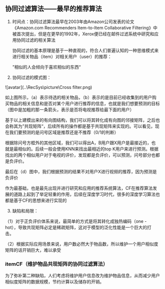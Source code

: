 ## 协同过滤算法——最早的推荐算法
1. 时间点：协同过滤算法最早在2003年由Amazon公司发表的论文《Amazon.com Recommenders Item-to-Item
   Collaborative Filtering》中被首次提出，但是在更早的1992年，Xerox便已经在邮件过滤系统中研究和应用协同过滤的相关算法

   

   协同过滤的基本原理是基于一种直观的，符合人们普遍认知的一种思维模式来进行相关物品（item）对相关用户（user）的推荐：

   ”相似的人会倾向于喜欢相似的东西“

   

2. 协同过滤的模式图：

![avatar](..\RecSys\picture\Cross filter.png)

如上图所示，（a）表示待选的相关物品，（b）表示的是目前已经收集到的用户购买物品的相关信息和是否对某个用户进行推荐的信息，也就是我们想要预测的目标（图中是加粗的那一条箭头，表示是否将电视推荐给最下面的用户）

基于以上建模出来的有向图结构，我们可以将其转化成有向图的邻接矩阵，之后也会称其为”共现矩阵“，后续所有的操作都是基于共现矩阵来实现的。可以看见，现在我们要预测的是问号区域是推荐还是不推荐（0/1的判断）

根据除问号方框外的其他区域，我们可以得出A，B用户跟X用户是最接近的，也就是最相似的。后续一般会使用KNN来找出最相近的top K用户来进行预测。根据找出的两个相似用户对于电视的评价，发现都是负评价，可以预测，问号部分也都是负评价。

最后在（d）图中，我们根据预测的结果不对用户X进行视频的推荐，因为预测是负评价



作为最基础，也是最先出现并进行研究和应用的推荐系统算法，CF在推荐算法发展的道路上起到了举足轻重的作用，后续在深度学习时代，很多的深度学习算法也都是基于CF的思想来进行实现的



3.  缺陷和局限：

   （1）对于正负评价体系来说，最简单的方式是将其转化成独热编码（one - hot），导致共现矩阵必定是稀疏矩阵，这对于模型的泛化性能是一个巨大的打击。

   （2）根据实际应用场景来说，用户数必然大于物品数，所以维护一个用户相似度矩阵的话开销巨大，难以承受



### itemCF（维护物品共现矩阵的协同过滤算法）

为了弥补第二种缺陷，人们考虑将维护用户信息改为维护物品信息，从而减少用户相似度矩阵的数据规模，节约计算以及储存的开销。









